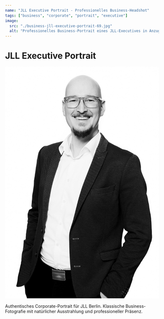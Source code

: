 ```yaml
---
name: "JLL Executive Portrait - Professionelles Business-Headshot"
tags: ["business", "corporate", "portrait", "executive"]
image:
  src: "./business-jll-executive-portrait-69.jpg"
  alt: "Professionelles Business-Portrait eines JLL-Executives in Anzug und Brille vor neutralem Hintergrund"
---
```


# JLL Executive Portrait
![JLL Executive Portrait](./business-jll-executive-portrait-69.jpg)

Authentisches Corporate-Portrait für JLL Berlin. Klassische Business-Fotografie mit natürlicher Ausstrahlung und professioneller Präsenz.